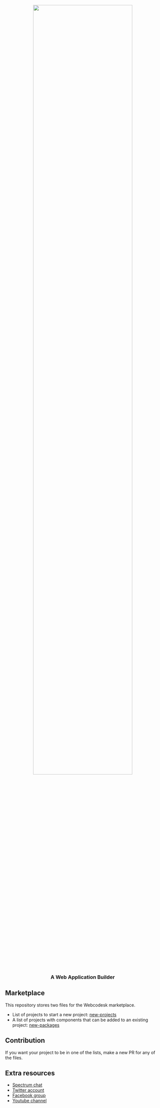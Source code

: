 
<p align="center">
<img width="80%" src="card_logo_960x560.jpg" />
</p>
<h3 align="center">
  <stong>A Web Application Builder</strong>
</h3>

## Marketplace

This repository stores two files for the Webcodesk marketplace.

* List of projects to start a new project: [new-projects](new-projects.json)
* A list of projects with components that can be added to an existing project: [new-packages](new-packages.json)

## Contribution

If you want your project to be in one of the lists, make a new PR for any of the files.

## Extra resources

* [Spectrum chat](https://spectrum.chat/webcodesk)
* [Twitter account](https://twitter.com/webcodesk)
* [Facebook group](https://www.facebook.com/groups/webcodesk)
* [Youtube channel](https://www.youtube.com/channel/UCmesT7ti6DXOjxDwx2qzKgQ)

 

